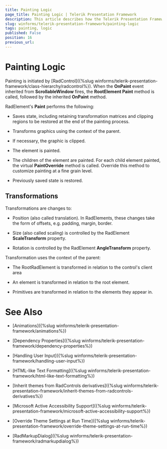 ```yaml
---
title: Painting Logic
page_title: Painting Logic | Telerik Presentation Framework
description: This article describes how the Telerik Presentation Framework elements are painted. 
slug: winforms/telerik-presentation-framework/painting-logic
tags: painting, logic
published: False
position: 16
previous_url: 
---
```


# Painting Logic

Painting is initiated by [RadControl]({%slug winforms/telerik-presentation-framework/class-hierarchy/radcontrol%}). When the __OnPaint__ event inherited from __ScrollableWindow__ fires, the __RootElement Paint__ method is called, followed by the inherited __OnPaint__ method.

RadElement's __Paint__ performs the following:

* Saves state, including retaining transformation matrices and clipping regions to be restored at the end of the painting process. 

* Transforms graphics using the context of the parent. 

* If necessary, the graphic is clipped. 

* The element is painted. 

* The children of the element are painted. For each child element painted, the virtual __PaintOverride__ method is called. Override this method to customize painting at a fine grain level. 

* Previously saved state is restored. 

## Transformations

Transformations are changes to:

* Position (also called translation). In RadElements, these changes take the form of offsets, e.g. padding, margin, border. 

* Size (also called scaling) is controlled by the RadElement __ScaleTransform__ property. 

* Rotation is controlled by the RadElement __AngleTransform__ property. 

Transformation uses the context of the parent:

* The RootRadElement is transformed in relation to the control's client area 

* An element is transformed in relation to the root element. 

* Primitives are transformed in relation to the elements they appear in.

# See Also
* [Animations]({%slug winforms/telerik-presentation-framework/animations%})

* [Dependency Properties]({%slug winforms/telerik-presentation-framework/dependency-properties%})

* [Handling User Input]({%slug winforms/telerik-presentation-framework/handling-user-input%})

* [HTML-like Text Formatting]({%slug winforms/telerik-presentation-framework/html-like-text-formatting%})

* [Inherit themes from RadControls derivatives]({%slug winforms/telerik-presentation-framework/inherit-themes-from-radcontrols-derivatives%})

* [Microsoft Active Accessibility Support]({%slug winforms/telerik-presentation-framework/microsoft-active-accessibility-support%})

* [Override Theme Settings at Run Time]({%slug winforms/telerik-presentation-framework/override-theme-settings-at-run-time%})

* [RadMarkupDialog]({%slug winforms/telerik-presentation-framework/radmarkupdialog%})

